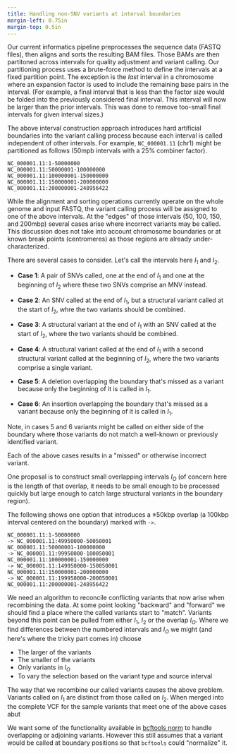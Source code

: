 ```yaml
---
title: Handling non-SNV variants at interval boundaries
margin-left: 0.75in
margin-top: 0.5in
---
```


Our current informatics pipeline preprocesses the sequence data (FASTQ files), then aligns and sorts the resulting BAM files. Those BAMs are then partitoned across intervals for quality adjustment and variant calling. Our partitioning process uses a brute-force method to define the intervals at a fixed partition point. The exception is the _last_ interval in a chromosome where an expansion factor is used to include the remaining base pairs in the interval. (For example, a final interval that is less than the factor size would be folded into the previously considered final interval. This interval will now be larger than the prior intervals. This was done to remove too-small final intervals for given interval sizes.)

The above interval construction approach introduces hard artificial boundaries into the variant calling process because each interval is called independent of other intervals. For example, `NC_000001.11` (chr1) might be partitioned as follows (50mpb intervals with a 25% combiner factor).

    NC_000001.11:1-50000000
    NC_000001.11:50000001-100000000
    NC_000001.11:100000001-150000000
    NC_000001.11:150000001-200000000
    NC_000001.11:200000001-248956422

While the alignment and sorting operations currently operate on the whole genome and input FASTQ, the variant calling process will be assigned to one of the above intervals. At the "edges" of those intervals (50, 100, 150, and 200mbp) several cases arise where incorrect variants may be called. This discussion does not take into account chromosome boundaries or at known break points (centromeres) as those regions are already under-characterized.

There are several cases to consider. Let's call the intervals here $I_1$ and $I_2$.

- **Case 1**: A pair of SNVs called, one at the end of $I_1$ and one at the beginning of $I_2$ where these two SNVs comprise an MNV instead.

- **Case 2**: An SNV called at the end of $I_1$, but a structural variant called at the start of $I_2$, whre the two variants should be combined.

- **Case 3**: A structural variant at the end of $I_1$ with an SNV called at the start of $I_2$, where the two variants should be combined.

- **Case 4**: A structural variant called at the end of $I_1$ with a second structural variant called at the beginning of $I_2$, where the two variants comprise a single variant.

- **Case 5**: A deletion overlapping the boundary that's missed as a variant because only the beginning of it is called in $I_1$.

- **Case 6**: An insertion overlapping the boundary that's missed as a variant because only the beginning of it is called in $I_1$.

Note, in cases 5 and 6 variants might be called on either side of the boundary where those variants do not match a well-known or previously identified variant.

Each of the above cases results in a "missed" or otherwise incorrect variant.

One proposal is to construct small overlapping intervals $I_O$ (of concern here is the length of that overlap, it needs to be small enough to be processed quickly but large enough to catch large structural variants in the boundary region).

The following shows one option that introduces a ±50kbp overlap (a 100kbp interval centered on the boundary) marked with `->`.

    NC_000001.11:1-50000000
    -> NC_000001.11:49950000-50050001
    NC_000001.11:50000001-100000000
    -> NC_000001.11:99950000-100050001
    NC_000001.11:100000001-150000000
    -> NC_000001.11:149950000-150050001
    NC_000001.11:150000001-200000000
    -> NC_000001.11:199950000-200050001
    NC_000001.11:200000001-248956422

We need an algorithm to reconcile conflicting variants that now arise when recombining the data. At some point looking "backward" and "forward" we should find a place where the called variants start to "match". Variants beyond this point can be pulled from either $I_1$, $I_2$ or the overlap $I_O$. Where we find differences between the numbered intervals and $I_O$ we might (and here's where the tricky part comes in) choose

- The larger of the variants
- The smaller of the variants
- Only variants in $I_O$
- To vary the selection based on the variant type and source interval

The way that we recombine our called variants causes the above problem. Variants called on $I_1$ are distinct from those called on $I_2$. When merged into the complete VCF for the sample variants that meet one of the above cases abut 

We want some of the functionality available in [bcftools norm](https://samtools.github.io/bcftools/bcftools.html#norm) to handle overlapping or adjoining variants. However this still assumes that a variant would be called at boundary positions so that `bcftools` could "normalize" it.


<!--
  pandoc -o boundary-variants.pdf -f markdown+inline_notes+yaml_metadata_block+fancy_lists --standalone -t latex boundary-variants.md
-->